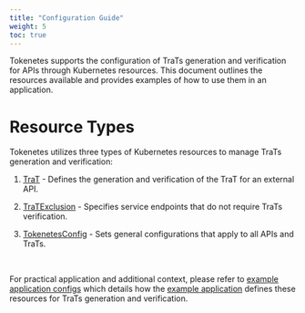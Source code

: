 ```yaml
---
title: "Configuration Guide"
weight: 5
toc: true
---
```


Tokenetes supports the configuration of TraTs generation and verification for APIs through Kubernetes resources. This document outlines the resources available and provides examples of how to use them in an application.

# Resource Types

Tokenetes utilizes three types of Kubernetes resources to manage TraTs generation and verification:

1. [TraT](/docs/configuration-guide/trat) - Defines the generation and verification of the TraT for an external API.

2. [TraTExclusion](/docs/configuration-guide/trat-exclusion) - Specifies service endpoints that do not require TraTs verification.

3. [TokenetesConfig](/docs/configuration-guide/tokenetes-config) - Sets general configurations that apply to all APIs and TraTs.

<br>

For practical application and additional context, please refer to [example application configs](/docs/configuration-guide/example-application-configs) which details how the [example application](https://github.com/tokenetes/example-application) defines these resources for TraTs generation and verification.